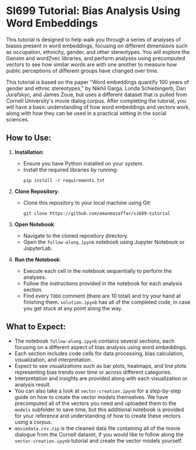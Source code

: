# SI699 Tutorial: Bias Analysis Using Word Embeddings

This tutorial is designed to help walk you through a series of analyses of biases present in word embeddings, focusing on different dimensions such as occupation, ethnicity, gender, and other stereotypes. You will explore the Gensim and word2vec libraries, and perform analyses using precomputed vectors to see how similar words are with one another to measure how public perceptions of different groups have changed over time. 

This tutorial is based on the paper "Word embeddings quantify 100 years of gender and ethnic stereotypes," by Nikhil Garga, Londa Schiebingerb, Dan Jurafskyc, and James Zoue, but uses a different dataset that is pulled from Cornell University's movie dialog corpus. After completing the tutorial, you will have a basic understanding of how word embeddings and vectors work, along with how they can be used in a practical setting in the social sciences.

## How to Use:

1. **Installation**:
    - Ensure you have Python installed on your system.
    - Install the required libraries by running:
      ```
      pip install -r requirements.txt
      ```

2. **Clone Repository**:
    - Clone this repository to your local machine using Git:
      ```
      git clone https://github.com/emanmozaffar/si699-tutorial
      ```

3. **Open Notebook**:
    - Navigate to the cloned repository directory.
    - Open the `follow-along.ipynb` notebook using Jupyter Notebook or JupyterLab.

4. **Run the Notebook**:
    - Execute each cell in the notebook sequentially to perform the analyses.
    - Follow the instructions provided in the notebook for each analysis section.
    - Find every `TODO` comment (there are 10 total) and try your hand at finishing them. `solution.ipynb` has all of the completed code, in case you get stuck at any point along the way.

## What to Expect:

- The notebook `follow-along.ipynb` contains several sections, each focusing on a different aspect of bias analysis using word embeddings.
- Each section includes code cells for data processing, bias calculation, visualization, and interpretation.
- Expect to see visualizations such as bar plots, heatmaps, and line plots representing bias trends over time or across different categories.
- Interpretation and insights are provided along with each visualization or analysis result.
- You can also take a look at `vector-creation.ipynb` for a step-by-step guide on how to create the vector models themselves. We have precomputed all of the vectors you need and uploaded them to the `models` subfolder to save time, but this additional notebook is provided for your reference and understanding of how to create these vectors using a corpus.
- `moviedata.csv.zip` is the cleaned data file containing all of the movie dialogue from the Cornell dataset, if you would like to follow along the `vector-creation.ipynb` tutorial and create the vector models yourself.
